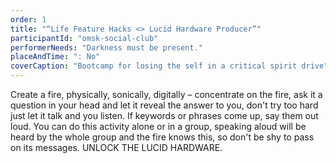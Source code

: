 ```yaml
---
order: 1
title: "“Life Feature Hacks <> Lucid Hardware Producer”"
participantId: "omsk-social-club"
performerNeeds: "Darkness must be present."
placeAndTime: ": No"
coverCaption: "Bootcamp for losing the self in a critical spirit drive"
---
```


Create a fire, physically, sonically, digitally – concentrate on the fire, ask it a question in your head and let it reveal the answer to you, don't try too hard just let it talk and you listen. If keywords or phrases come up, say them out loud. You can do this activity alone or in a group, speaking aloud will be heard by the whole group and the fire knows this, so don't be shy to pass on its messages. UNLOCK THE LUCID HARDWARE.
